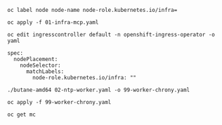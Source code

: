 ````
oc label node node-name node-role.kubernetes.io/infra=
````

````
oc apply -f 01-infra-mcp.yaml
````

````
oc edit ingresscontroller default -n openshift-ingress-operator -o yaml
````

````
spec:
  nodePlacement:
    nodeSelector:
      matchLabels:
        node-role.kubernetes.io/infra: ""
````

````
./butane-amd64 02-ntp-worker.yaml -o 99-worker-chrony.yaml
````

````
oc apply -f 99-worker-chrony.yaml
````

````
oc get mc
````

